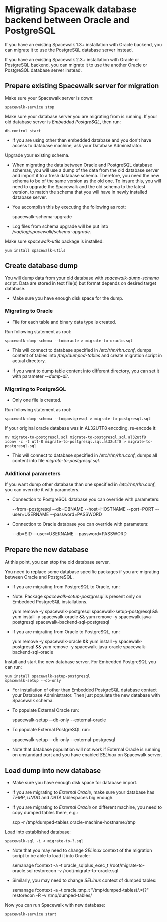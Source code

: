 # Migrating Spacewalk database backend between Oracle and PostgreSQL



If you have an existing Spacewalk 1.3+ installation with Oracle backend, you can migrate it to use the PostgreSQL database server instead.

If you have an existing Spacewalk 2.3+ installation with Oracle or PostgreSQL backend, you can migrate it to use the another Oracle or PostgreSQL database server instead.
## Prepare existing Spacewalk server for migration



Make sure your Spacewalk server is down:


    spacewalk-service stop

Make sure your database server you are migrating from is running. If your old database server is *Embedded PostgreSQL*, then run:


    db-control start

 * If you are using other than embedded database and you don't have access to database machine, ask your Database Administrator.

Upgrade your existing schema.

 * When migrating the data between Oracle and PostgreSQL database schemas, you will use a dump of the data from the old database server and import it to a fresh database schema. Therefore, you need the new schema to be of the same version as the old one. To insure this, you will need to upgrade the Spacewalk and the old schema to the latest version, to match the schema that you will have in newly installed database server.

 * You accomplish this by executing the following as root:


    spacewalk-schema-upgrade

 * Log files from schema upgrade will be put into */var/log/spacewalk/schema-upgrade*.

Make sure _spacewalk-utils_ package is installed:


    yum install spacewalk-utils
## Create database dump



You will dump data from your old database with _spacewalk-dump-schema_ script. Data are stored in text file(s) but format depends on desired target database.

 * Make sure you have enough disk space for the dump.
### Migrating to Oracle



 * File for each table and binary data type is created.

Run following statement as root:


    spacewalk-dump-schema --to=oracle > migrate-to-oracle.sql

 * This will connect to database specified in */etc/rhn/rhn.conf*, dumps content of tables into */tmp/dumped-tables* and create migration script in actual directory.

 * If you want to dump table content into different directory, you can set it with parameter *--dump-dir*.
### Migrating to PostgreSQL



 * Only one file is created.

Run following statement as root:


    spacewalk-dump-schema --to=postgresql > migrate-to-postgresql.sql

If your original oracle database was in AL32UTF8 encoding, re-encode it:

    mv migrate-to-postgresql.sql migrate-to-postgresql.sql.al32utf8
    iconv -c -t utf-8 migrate-to-postgresql.sql.al32utf8 > migrate-to-postgresql.sql
    
 * This will connect to database specified in */etc/rhn/rhn.conf*, dumps all content into file *migrate-to-postgresql.sql*.


### Additional parameters



If you want dump other database than one specified in */etc/rhn/rhn.conf*, you can override it with parameters.

 * Connection to PostgreSQL database you can override with parameters:


    --from=postgresql --db=DBNAME --host=HOSTNAME --port=PORT --user=USERNAME --password=PASSWORD

 * Connection to Oracle database you can override with parameters:


    --db=SID --user=USERNAME --password=PASSWORD
## Prepare the new database



At this point, you can stop the old database server.

You need to replace some database specific packages if you are migrating between Oracle and PostgreSQL.

 * If you are migrating from PostgreSQL to Oracle, run:
  * Note: Package *spacewalk-setup-postgresql* is present only on Embedded PostgreSQL installations.


    yum remove -y spacewalk-postgresql spacewalk-setup-postgresql && yum install -y spacewalk-oracle && yum remove -y spacewalk-java-postgresql spacewalk-backend-sql-postgresql

 * If you are migrating from Oracle to PostgreSQL, run:


    yum remove -y spacewalk-oracle && yum install -y spacewalk-postgresql && yum remove -y spacewalk-java-oracle spacewalk-backend-sql-oracle

Install and start the new database server. For Embedded PostgreSQL you can run:


    yum install spacewalk-setup-postgresql
    spacewalk-setup --db-only

 * For installation of other than Embedded PostgreSQL database contact your Database Administrator. Then just populate the new database with Spacewalk schema.

 * To populate External Oracle run:


    spacewalk-setup --db-only --external-oracle

 * To populate External PostgreSQL run:


    spacewalk-setup --db-only --external-postgresql

 * Note that database population will not work if External Oracle is running on unstandard port and you have enabled _SELinux_ on Spacewalk server.
## Load dump into new database



 * Make sure you have enough disk space for database import.

 * If you are migrating to *External Oracle*, make sure your database has _TEMP_, _UNDO_ and _DATA_ tablespaces big enough.

 * If you are migrating to *External Oracle* on different machine, you need to copy dumped tables there, e.g.:


    scp -r /tmp/dumped-tables oracle-machine-hostname:/tmp

Load into established database:


    spacewalk-sql -i < migrate-to-?.sql

 * Note that you may need to change _SELinux_ context of the migration script to be able to load it into Oracle:


    semanage fcontext -a -t oracle_sqlplus_exec_t /root/migrate-to-oracle.sql
    restorecon -v /root/migrate-to-oracle.sql

 * Similarly, you may need to change _SELinux_ context of dumped tables:


    semanage fcontext -a -t oracle_tmp_t "/tmp/dumped-tables(/.*)?"
    restorecon -R -v /tmp/dumped-tables/

Now you can run Spacewalk with new database:


    spacewalk-service start
